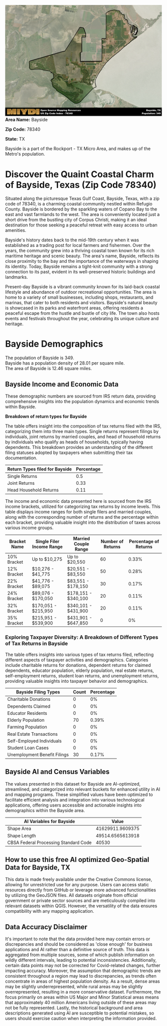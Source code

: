 ![Image Alt Text](../_images/78340.png)
**Area Name:** Bayside

**Zip Code:** 78340

**State:** TX

Bayside is a part of the Rockport - TX Micro Area, and makes up  of the Metro's population.  

# Discover the Quaint Coastal Charm of Bayside, Texas (Zip Code 78340)

Situated along the picturesque Texas Gulf Coast, Bayside, Texas, with a zip code of 78340, is a charming coastal community nestled within Refugio County. Bayside is bordered by the sparkling waters of Copano Bay to the east and vast farmlands to the west. The area is conveniently located just a short drive from the bustling city of Corpus Christi, making it an ideal destination for those seeking a peaceful retreat with easy access to urban amenities.

Bayside's history dates back to the mid-19th century when it was established as a trading post for local farmers and fishermen. Over the years, the community grew into a thriving coastal town known for its rich maritime heritage and scenic beauty. The area's name, Bayside, reflects its close proximity to the bay and the importance of the waterways in shaping its identity. Today, Bayside remains a tight-knit community with a strong connection to its past, evident in its well-preserved historic buildings and landmarks.

Present-day Bayside is a vibrant community known for its laid-back coastal lifestyle and abundance of outdoor recreational opportunities. The area is home to a variety of small businesses, including shops, restaurants, and marinas, that cater to both residents and visitors. Bayside's natural beauty is showcased in its parks and waterfront areas, offering residents a peaceful escape from the hustle and bustle of city life. The town also hosts events and festivals throughout the year, celebrating its unique culture and heritage.

# Bayside Demographics

The population of Bayside is 349.  
Bayside has a population density of 28.01 per square mile.  
The area of Bayside is 12.46 square miles.  

## Bayside Income and Economic Data

These demographic numbers are sourced from IRS return data, providing comprehensive insights into the population dynamics and economic trends within Bayside.

**Breakdown of return types for Bayside**

The table offers insight into the composition of tax returns filed with the IRS, categorizing them into three main types. Single returns represent filings by individuals, joint returns by married couples, and head of household returns by individuals who qualify as heads of households, typically having dependents. This breakdown provides an understanding of the different filing statuses adopted by taxpayers when submitting their tax documentation.

| Return Types filed for Bayside                              | Percentage          |
|----------------------------------------------------------|---------------------|
| Single Returns                                            | 0.5 |
| Joint Returns                                             | 0.33 |
| Head Household Returns                                    | 0.11 |

The income and economic data presented here is sourced from the IRS income brackets, utilized for categorizing tax returns by income levels. This table displays income ranges for both single filers and married couples, along with the corresponding number of returns and the percentage within each bracket, providing valuable insight into the distribution of taxes across various income groups.

| Bracket Name       | Single Filer Income Range | Married Couple Range | Number of Returns | Percentage of Returns |
|--------------------|----------------------------|----------------------|-------------------|-----------------------|
| 10% Bracket        | Up to $10,275              | Up to $20,550        | 60 | 0.33% |
| 12% Bracket        | $10,276 - $41,775          | $20,551 - $83,550    | 50 | 0.28% |
| 22% Bracket        | $41,776 - $89,075          | $83,551 - $178,150   | 30 | 0.17% |
| 24% Bracket        | $89,076 - $170,050         | $178,151 - $340,100  | 20 | 0.11% |
| 32% Bracket        | $170,051 - $215,950        | $340,101 - $431,900  | 20 | 0.11% |
| 35% Bracket        | $215,951 - $539,900        | $431,901 - $647,850  | 0 | 0% |

### Exploring Taxpayer Diversity: A Breakdown of Different Types of Tax Returns in Bayside

The table offers insights into various types of tax returns filed, reflecting different aspects of taxpayer activities and demographics. Categories include charitable returns for donations, dependent returns for claimed dependents, educator population, elderly population, real estate returns, self-employment returns, student loan returns, and unemployment returns, providing valuable insights into taxpayer behavior and demographics.

| Bayside Filing Types                    | Count | Percentage |
|--------------------------------------|-------|------------|
| Charitable Donations                 | 0 | 0% |
| Dependents Claimed                   | 0 | 0% |
| Educator Residents                   | 0 | 0% |
| Elderly Population                   | 70 | 0.39% |
| Farming Population                   | 0 | 0% |
| Real Estate Transactions             | 0 | 0% |
| Self-Employed Individuals            | 0 | 0% |
| Student Loan Cases                   | 0 | 0% |
| Unemployment Benefit Filings         | 30 | 0.17% |

## Bayside AI and Census Variables

The values presented in this dataset for Bayside are AI-optimized, streamlined, and categorized into relevant buckets for enhanced utility in AI and mapping programs. These simplified values have been optimized to facilitate efficient analysis and integration into various technological applications, offering users accessible and actionable insights into demographics within the Bayside area.

| AI Variables for Bayside | Value |
|-------------|-------|
| Shape Area | 41629911.9609375 |
| Shape Length | 49514.6565613918 |
| CBSA Federal Processing Standard Code | 40530 |

## How to use this free AI optimized Geo-Spatial Data for Bayside, TX

This data is made freely available under the Creative Commons license, allowing for unrestricted use for any purpose. Users can access static resources directly from GitHub or leverage more advanced functionalities by utilizing the GeoJSON files. All datasets originate from official government or private sector sources and are meticulously compiled into relevant datasets within QGIS. However, the versatility of the data ensures compatibility with any mapping application.

## Data Accuracy Disclaimer
It's important to note that the data provided here may contain errors or discrepancies and should be considered as 'close enough' for business applications and AI rather than a definitive source of truth. This data is aggregated from multiple sources, some of which publish information on wildly different intervals, leading to potential inconsistencies. Additionally, certain data points may not be corrected for Covid-related changes, further impacting accuracy. Moreover, the assumption that demographic trends are consistent throughout a region may lead to discrepancies, as trends often concentrate in areas of highest population density. As a result, dense areas may be slightly underrepresented, while rural areas may be slightly overrepresented, resulting in a more conservative dataset. Furthermore, the focus primarily on areas within US Major and Minor Statistical areas means that approximately 40 million Americans living outside of these areas may not be fully represented. Lastly, the historical background and area descriptions generated using AI are susceptible to potential mistakes, so users should exercise caution when interpreting the information provided.
